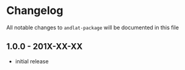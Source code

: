 # Changelog

All notable changes to `andlat-package` will be documented in this file

## 1.0.0 - 201X-XX-XX

- initial release

